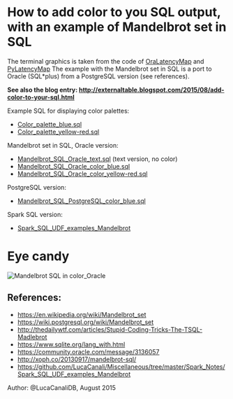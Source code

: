 # How to add color to you SQL output, with an example of Mandelbrot set in SQL

The terminal graphics is taken from the code of [OraLatencyMap](../../OraLatencyMap) and [PyLatencyMap](../../PyLatencyMap)
The example with the Mandelbrot set in SQL is a port to Oracle (SQL*plus) from a PostgreSQL version (see references).   

**See also the blog entry: http://externaltable.blogspot.com/2015/08/add-color-to-your-sql.html**

Example SQL for displaying color palettes:
- [Color_palette_blue.sql](Color_palette_blue.sql)
- [Color_palette_yellow-red.sql](Color_palette_yellow-red.sql)

Mandelbrot set in SQL, Oracle version:
- [Mandelbrot_SQL_Oracle_text.sql](Mandelbrot_SQL_Oracle_text.sql) (text version, no color)
- [Mandelbrot_SQL_Oracle_color_blue.sql](Mandelbrot_SQL_Oracle_color_blue.sql)
- [Mandelbrot_SQL_Oracle_color_yellow-red.sql](Mandelbrot_SQL_Oracle_color_yellow-red.sql)

PostgreSQL version:
- [Mandelbrot_SQL_PostgreSQL_color_blue.sql](Mandelbrot_SQL_PostgreSQL_color_blue.sql)

Spark SQL version:
- [Spark_SQL_UDF_examples_Mandelbrot](Miscellaneous/Spark_Notes/Spark_SQL_UDF_examples_Mandelbrot)

# Eye candy

![Mandelbrot SQL in color_Oracle](http://2.bp.blogspot.com/-VEqSBLulncs/VeNd4ztamuI/AAAAAAAAEuQ/JC608pPcPqk/s1600/Mandelbrot_SQL_collage.png)
   
## References:
- https://en.wikipedia.org/wiki/Mandelbrot_set
- https://wiki.postgresql.org/wiki/Mandelbrot_set
- http://thedailywtf.com/articles/Stupid-Coding-Tricks-The-TSQL-Madlebrot
- https://www.sqlite.org/lang_with.html
- https://community.oracle.com/message/3136057
- http://xoph.co/20130917/mandelbrot-sql/
- https://github.com/LucaCanali/Miscellaneous/tree/master/Spark_Notes/Spark_SQL_UDF_examples_Mandelbrot   

Author: @LucaCanaliDB, August 2015
